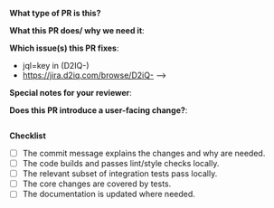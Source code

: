 <!--  Thanks for sending a pull request!  Here are some tips for you:

1. If this is your first time, please read our contributor guidelines: https://github.com/mesosphere/kubernetes-base-addons/blob/master/CONTRIBUTING.md
2. When you're changing an existing addon, please do so with at least 2 commits:

   1. create a copy of the addon spec file without doing any changes
   2. change the copy

   That way it’s much easier to review what actually has been changed.
-->

**What type of PR is this?**
<!-- Bug, Chore, Documentation, Feature -->

**What this PR does/ why we need it**:
<!-- Explain, without going into the details, what this PR does, and what problem it solves. -->

**Which issue(s) this PR fixes**:
<!-- Add a link to the JIRA issue. Otherwise, put "no issue." -->
* jql=key in (D2IQ-<NUMBER>)
* https://jira.d2iq.com/browse/D2iQ-<NUMBER>
-->

**Special notes for your reviewer**:

**Does this PR introduce a user-facing change?**:
<!--
If no, just write "NONE" in the release-note block below.
If yes, a release note is required:
Enter your extended release note in the block below. If the PR requires additional action from users switching to the new release, include the string "action required".
-->
```release-note

```

**Checklist**

* [ ] The commit message explains the changes and why are needed.
* [ ] The code builds and passes lint/style checks locally.
* [ ] The relevant subset of integration tests pass locally.
* [ ] The core changes are covered by tests.
* [ ] The documentation is updated where needed.
